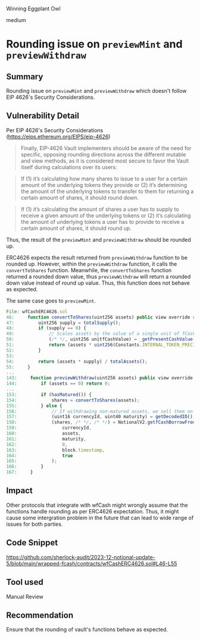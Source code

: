 Winning Eggplant Owl

medium

# Rounding issue on `previewMint` and `previewWithdraw`

## Summary

Rounding issue on `previewMint` and `previewWithdraw` which doesn't follow EIP 4626's Security Considerations.

## Vulnerability Detail

Per EIP 4626's Security Considerations (https://eips.ethereum.org/EIPS/eip-4626)

> Finally, EIP-4626 Vault implementers should be aware of the need for specific, opposing rounding directions across the different mutable and view methods, as it is considered most secure to favor the Vault itself during calculations over its users:

> If (1) it’s calculating how many shares to issue to a user for a certain amount of the underlying tokens they provide or (2) it’s determining the amount of the underlying tokens to transfer to them for returning a certain amount of shares, it should round down.

> If (1) it’s calculating the amount of shares a user has to supply to receive a given amount of the underlying tokens or (2) it’s calculating the amount of underlying tokens a user has to provide to receive a certain amount of shares, it should round up.

Thus, the result of the `previewMint` and `previewWithdraw` should be rounded up.

ERC4626 expects the result returned from `previewWithdraw` function to be rounded up. However, within the `previewWithdraw` function, it calls the `convertToShares` function. Meanwhile, the `convertToShares` function returned a rounded down value, thus `previewWithdraw` will return a rounded down value instead of round up value. Thus, this function does not behave as expected.

The same case goes to `previewMint`.

```js
File: wfCashERC4626.sol
46:     function convertToShares(uint256 assets) public view override returns (uint256 shares) {
47:         uint256 supply = totalSupply();
48:         if (supply == 0) {
49:             // Scales assets by the value of a single unit of fCash
50:             (/* */, uint256 unitfCashValue) = _getPresentCashValue(uint256(Constants.INTERNAL_TOKEN_PRECISION));
51:             return (assets * uint256(Constants.INTERNAL_TOKEN_PRECISION)) / unitfCashValue;
52:         }
53: 
54:         return (assets * supply) / totalAssets();
55:     }
...
143:     function previewWithdraw(uint256 assets) public view override returns (uint256 shares) {
144:         if (assets == 0) return 0;
...
153:         if (hasMatured()) {
154:             shares = convertToShares(assets);
155:         } else {
156:             // If withdrawing non-matured assets, we sell them on the market (i.e. borrow)
157:             (uint16 currencyId, uint40 maturity) = getDecodedID();
158:             (shares, /* */, /* */) = NotionalV2.getfCashBorrowFromPrincipal(
159:                 currencyId,
160:                 assets,
161:                 maturity,
162:                 0,
163:                 block.timestamp,
164:                 true
165:             );
166:         }
167:     }
```

## Impact

Other protocols that integrate with wfCash might wrongly assume that the functions handle rounding as per ERC4626 expectation. Thus, it might cause some intergration problem in the future that can lead to wide range of issues for both parties.

## Code Snippet

https://github.com/sherlock-audit/2023-12-notional-update-5/blob/main/wrapped-fcash/contracts/wfCashERC4626.sol#L46-L55

## Tool used

Manual Review

## Recommendation

Ensure that the rounding of vault's functions behave as expected. 